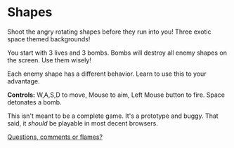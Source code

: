 # Shapes

Shoot the angry rotating shapes before they run into you! Three exotic space themed backgrounds!

You start with 3 lives and 3 bombs. Bombs will destroy all enemy shapes on the screen. Use them wisely!

Each enemy shape has a different behavior. Learn to use this to your advantage.

**Controls:** W,A,S,D to move, Mouse to aim, Left Mouse button to fire. Space detonates a bomb.

This isn't meant to be a complete game. It's a prototype and buggy. That said, it _should_ be playable in most decent browsers.

[Questions, comments or flames?](https://twitter.com/geoffblair)
